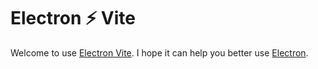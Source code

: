 # Electron ⚡️ Vite

Welcome to use [Electron Vite](https://github.com/electron-vite). I hope it can help you better use [Electron](https://www.electronjs.org/).

